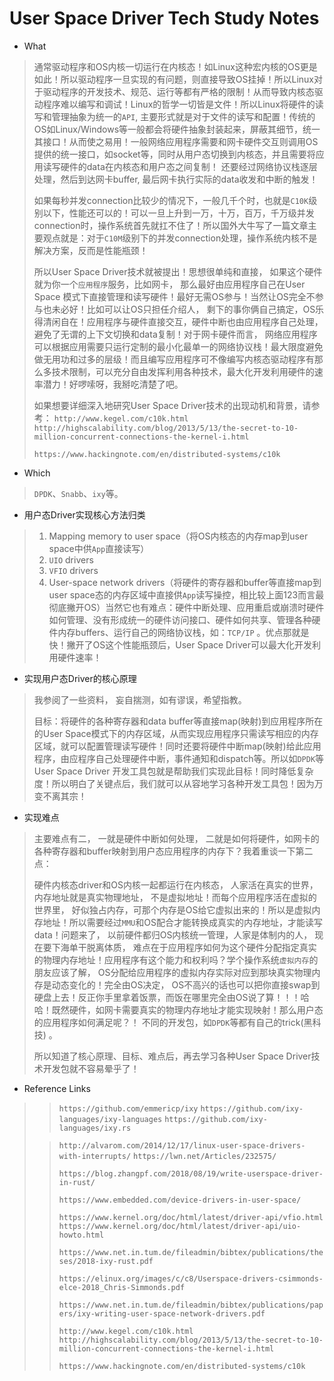 # 										User Space Driver  Tech Study Notes

- What

> 通常驱动程序和OS内核一切运行在内核态！如Linux这种宏内核的OS更是如此！所以驱动程序一旦实现的有问题，则直接导致OS挂掉！所以Linux对于驱动程序的开发技术、规范、运行等都有严格的限制！从而导致内核态驱动程序难以编写和调试！Linux的哲学一切皆是文件！所以Linux将硬件的读写和管理抽象为统一的`API`, 主要形式就是对于文件的读写和配置！传统的OS如Linux/Windows等一般都会将硬件抽象封装起来，屏蔽其细节，统一其接口！从而使之易用！一般网络应用程序需要和网卡硬件交互则调用OS提供的统一接口，如socket等，同时从用户态切换到内核态，并且需要将应用读写硬件的data在内核态和用户态之间复制！ 还要经过网络协议栈逐层处理，然后到达网卡buffer, 最后网卡执行实际的data收发和中断的触发！
>
> 如果每秒并发connection比较少的情况下，一般几千个时，也就是`C10K`级别以下，性能还可以的！可以一旦上升到一万，十万，百万，千万级并发connection时，操作系统首先就扛不住了！所以国外大牛写了一篇文章主要观点就是：对于`C10M`级别下的并发connection处理，操作系统内核不是解决方案，反而是性能瓶颈！
>
> 所以User Space Driver技术就被提出！思想很单纯和直接， 如果这个硬件就为你一个`应用程序`服务，比如网卡， 那么最好由应用程序自己在User Space 模式下直接管理和读写硬件！最好无需OS参与！当然让OS完全不参与也未必好！比如可以让OS只担任介绍人， 剩下的事你俩自己搞定，OS乐得清闲自在！应用程序与硬件直接交互，硬件中断也由应用程序自己处理，避免了无谓的上下文切换和data复制！对于网卡硬件而言， 网络应用程序可以根据应用需要只运行定制的最小化最单一的网络协议栈！最大限度避免做无用功和过多的层级！而且编写应用程序可不像编写内核态驱动程序有那么多技术限制，可以充分自由发挥利用各种技术，最大化开发利用硬件的速率潜力！好啰嗦呀，我掰吃清楚了吧。
>
> 如果想要详细深入地研究User Space Driver技术的出现动机和背景，请参考：
> `http://www.kegel.com/c10k.html`
> `http://highscalability.com/blog/2013/5/13/the-secret-to-10-million-concurrent-connections-the-kernel-i.html`
>
> `https://www.hackingnote.com/en/distributed-systems/c10k`



- Which

> `DPDK`、`Snabb`、`ixy`等。



- 用户态Driver实现核心方法归类

> 1. Mapping memory to user space（将OS内核态的内存map到user space中供`App`直接读写）
>2. `UIO` drivers
> 3. `VFIO` drivers
>4. User-space network drivers（将硬件的寄存器和buffer等直接map到user space态的内存区域中直接供`App`读写操控，相比较上面123而言最彻底撇开OS）当然它也有难点：硬件中断处理、应用重启或崩溃时硬件如何管理、没有形成统一的硬件访问接口、硬件如何共享、管理各种硬件内存buffers、运行自己的网络协议栈，如：`TCP/IP` 。优点那就是快！撇开了OS这个性能瓶颈后，User Space Driver可以最大化开发利用硬件速率！
> 



- 实现用户态Driver的核心原理

> 我参阅了一些资料， 妄自揣测，如有谬误，希望指教。
>
> 目标：将硬件的各种寄存器和data buffer等直接map(映射)到应用程序所在的User Space模式下的内存区域，从而实现应用程序只需读写相应的内存区域，就可以配置管理读写硬件！同时还要将硬件中断map(映射)给此应用程序，由应程序自己处理硬件中断，事件通知和dispatch等。所以如`DPDK`等User Space Driver 开发工具包就是帮助我们实现此目标！同时降低复杂度！所以明白了关键点后，我们就可以从容地学习各种开发工具包！因为万变不离其宗！



- 实现难点

> 主要难点有二， 一就是硬件中断如何处理， 二就是如何将硬件，如网卡的各种寄存器和buffer映射到用户态应用程序的内存下？我着重谈一下第二点：
>
> 硬件内核态driver和OS内核一起都运行在内核态， 人家活在真实的世界， 内存地址就是真实物理地址， 不是虚拟地址！而每个应用程序活在虚拟的世界里， 好似独占内存，可那个内存是OS给它虚拟出来的！所以是虚拟内存地址！所以需要经过`MMU`和OS配合才能转换成真实的内存地址，才能读写data！问题来了， 以前硬件都归OS内核统一管理，人家是体制内的人， 现在要下海单干脱离体质， 难点在于应用程序如何为这个硬件分配指定真实的物理内存地址！应用程序有这个能力和权利吗？学个操作系统`虚拟内存`的朋友应该了解， OS分配给应用程序的虚拟内存实际对应到那块真实物理内存是动态变化的！完全由OS决定， OS不高兴的话也可以把你直接swap到硬盘上去！反正你手里拿着饭票，而饭在哪里完全由OS说了算！！！哈哈！既然硬件，如网卡需要真实的物理内存地址才能实现映射！那么用户态的应用程序如何满足呢？！ 不同的开发包，如`DPDK`等都有自己的trick(黑科技) 。 
>
> 所以知道了核心原理、目标、难点后，再去学习各种User Space Driver技术开发包就不容易晕乎了！



- Reference Links

> >  `https://github.com/emmericp/ixy`
> >  `https://github.com/ixy-languages/ixy-languages`
> >  `https://github.com/ixy-languages/ixy.rs`
>
> > `http://alvarom.com/2014/12/17/linux-user-space-drivers-with-interrupts/`
> > `https://lwn.net/Articles/232575/`
> >
> > `https://blog.zhangpf.com/2018/08/19/write-userspace-driver-in-rust/`
> >
> > `https://www.embedded.com/device-drivers-in-user-space/`
> >
> > `https://www.kernel.org/doc/html/latest/driver-api/vfio.html`
> > `https://www.kernel.org/doc/html/latest/driver-api/uio-howto.html`
> >
> > `https://www.net.in.tum.de/fileadmin/bibtex/publications/theses/2018-ixy-rust.pdf`
> >
> > `https://elinux.org/images/c/c8/Userspace-drivers-csimmonds-elce-2018_Chris-Simmonds.pdf`
> >
> > `https://www.net.in.tum.de/fileadmin/bibtex/publications/papers/ixy-writing-user-space-network-drivers.pdf`
> >
> > `http://www.kegel.com/c10k.html`
> > `http://highscalability.com/blog/2013/5/13/the-secret-to-10-million-concurrent-connections-the-kernel-i.html`
> >
> > `https://www.hackingnote.com/en/distributed-systems/c10k`




